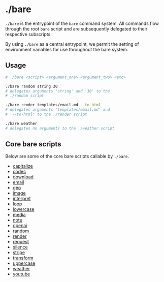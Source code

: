 # ./bare

`./bare` is the entrypoint of the `bare` command system. All commands flow through the root `bare` script and are subsequently delegated to their respective subscripts.

By using `./bare` as a central entrypoint, we permit the setting of environment variables for use throughout the bare system.

## Usage

```bash
# ./bare <script> <argument_one> <argument_two> <etc>

./bare random string 30
# delegates arguments 'string' and '30' to the
# ./random script

./bare render templates/email.md --to-html
# delegates arguments 'templates/email.md' and
# '--to-html' to the ./render script

./bare weather
# delegates no arguments to the ./weather script
```

## Core bare scripts

Below are some of the core bare scripts callable by `./bare`.

- [capitalize](/commands/?script=capitalize)
- [codec](/commands/?script=codec)
- [download](/commands/?script=download)
- [email](/commands/?script=email)
- [geo](/commands/?script=geo)
- [image](/commands/?script=image)
- [interpret](/commands/?script=interpret)
- [loop](/commands/?script=loop)
- [lowercase](/commands/?script=lowercase)
- [media](/commands/?script=media)
- [note](/commands/?script=note)
- [openai](/commands/?script=openai)
- [random](/commands/?script=random)
- [render](/commands/?script=render)
- [request](/commands/?script=request)
- [silence](/commands/?script=silence)
- [stripe](/commands/?script=stripe)
- [transform](/commands/?script=transform)
- [uppercase](/commands/?script=uppercase)
- [weather](/commands/?script=weather)
- [youtube](/commands/?script=youtube)
